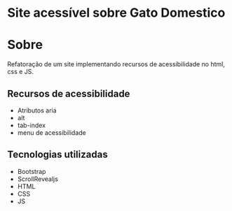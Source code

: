 # Site acessível sobre Gato Domestico
# Sobre
Refatoração de um site implementando recursos de acessibilidade no html, css e JS.
## Recursos de acessibilidade
- Atributos aria
- alt
- tab-index
- menu de acessibilidade
## Tecnologias utilizadas
- Bootstrap
- ScrollRevealjs
- HTML
- CSS
- JS
